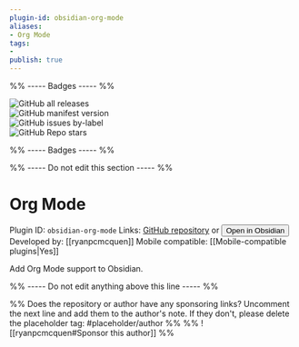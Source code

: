 ```yaml
---
plugin-id: obsidian-org-mode
aliases:
- Org Mode
tags: 
- 
publish: true
---
```


%% ----- Badges ----- %%

![GitHub all releases](https://img.shields.io/github/downloads/ryanpcmcquen/obsidian-org-mode/total?color=573E7A&logo=github&style=for-the-badge)   
![GitHub manifest version](https://img.shields.io/github/manifest-json/v/ryanpcmcquen/obsidian-org-mode?color=573E7A&logo=github&style=for-the-badge)   
![GitHub issues by-label](https://img.shields.io/github/issues/ryanpcmcquen/obsidian-org-mode/help%20wanted?color=573E7A&logo=github&style=for-the-badge)   
![GitHub Repo stars](https://img.shields.io/github/stars/ryanpcmcquen/obsidian-org-mode?color=573E7A&logo=github&style=for-the-badge)

%% ----- Badges ----- %%

%% ----- Do not edit this section ----- %%

# Org Mode

Plugin ID: `obsidian-org-mode`
Links: [GitHub repository](https://github.com/ryanpcmcquen/obsidian-org-mode) or [<button id=HH>Open in Obsidian</button>](obsidian://goto-plugin?id=obsidian-org-mode)
Developed by: [[ryanpcmcquen]]
Mobile compatible: [[Mobile-compatible plugins|Yes]]

Add Org Mode support to Obsidian.

%% ----- Do not edit anything above this line ----- %% 

%% Does the repository or author have any sponsoring links? Uncomment the next line and add them to the author's note. If they don't, please delete the placeholder tag: #placeholder/author %%
%% ![[ryanpcmcquen#Sponsor this author]] %%
